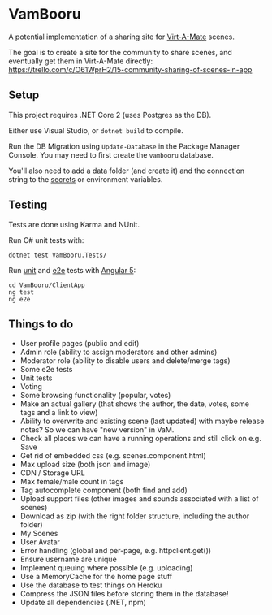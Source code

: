 # VamBooru

A potential implementation of a sharing site for [Virt-A-Mate](https://www.patreon.com/meshedvr) scenes.

The goal is to create a site for the community to share scenes, and eventually get them in Virt-A-Mate directly: https://trello.com/c/O61WprH2/15-community-sharing-of-scenes-in-app

## Setup

This project requires .NET Core 2 (uses Postgres as the DB).

Either use Visual Studio, or `dotnet build` to compile.

Run the DB Migration using `Update-Database` in the Package Manager Console. You may need to first create the `vambooru` database.

You'll also need to add a data folder (and create it) and the connection string to the [secrets](https://docs.microsoft.com/en-us/aspnet/core/security/app-secrets?tabs=visual-studio) or environment variables.

## Testing

Tests are done using Karma and NUnit.

Run C# unit tests with:

```
dotnet test VamBooru.Tests/
```

Run [unit](https://karma-runner.github.io) and [e2e](http://www.protractortest.org/) tests with [Angular 5](https://github.com/angular/angular-cli):

```
cd VamBooru/ClientApp
ng test
ng e2e
```

## Things to do

* User profile pages (public and edit)
* Admin role (ability to assign moderators and other admins)
* Moderator role (ability to disable users and delete/merge tags)
* Some e2e tests
* Unit tests
* Voting
* Some browsing functionality (popular, votes)
* Make an actual gallery (that shows the author, the date, votes, some tags and a link to view)
* Ability to overwrite and existing scene (last updated) with maybe release notes? So we can have "new version" in VaM.
* Check all places we can have a running operations and still click on e.g. Save
* Get rid of embedded css (e.g. scenes.component.html)
* Max upload size (both json and image)
* CDN / Storage URL
* Max female/male count in tags
* Tag autocomplete component (both find and add)
* Upload support files (other images and sounds associated with a list of scenes)
* Download as zip (with the right folder structure, including the author folder)
* My Scenes
* User Avatar
* Error handling (global and per-page, e.g. httpclient.get())
* Ensure username are unique
* Implement queuing where possible (e.g. uploading)
* Use a MemoryCache for the home page stuff
* Use the database to test things on Heroku
* Compress the JSON files before storing them in the database!
* Update all dependencies (.NET, npm)
